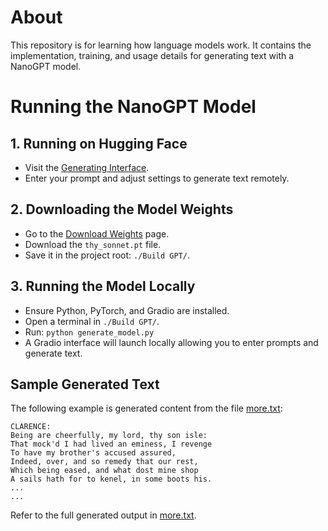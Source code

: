 # About
This repository is for learning how language models work. It contains the implementation, training, and usage details for generating text with a NanoGPT model.

# Running the NanoGPT Model

## 1. Running on Hugging Face
- Visit the <a href="https://huggingface.co/spaces/surya54101q/Thy_Sonnet">Generating Interface</a>.
- Enter your prompt and adjust settings to generate text remotely.

## 2. Downloading the Model Weights
- Go to the <a href="https://huggingface.co/spaces/surya54101q/Thy_Sonnet/tree/main">Download Weights</a> page.
- Download the `thy_sonnet.pt` file.
- Save it in the project root: `./Build GPT/`.

## 3. Running the Model Locally
- Ensure Python, PyTorch, and Gradio are installed.
- Open a terminal in `./Build GPT/`.
- Run: `python generate_model.py`
- A Gradio interface will launch locally allowing you to enter prompts and generate text.


## Sample Generated Text
The following example is generated content from the file  [more.txt](./more.txt):

```
CLARENCE:
Being are cheerfully, my lord, thy son isle:
That mock'd I had lived an eminess, I revenge
To have my brother's accused assured,
Indeed, over, and so remedy that our rest,
Which being eased, and what dost mine shop
A sails hath for to kenel, in some boots his.
...
...
```
Refer to the full generated output in [more.txt](./more.txt).